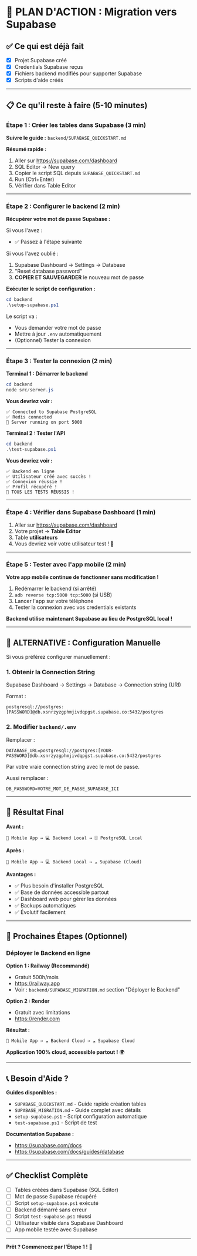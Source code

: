 # 🎯 PLAN D'ACTION : Migration vers Supabase

## ✅ Ce qui est déjà fait

- [x] Projet Supabase créé
- [x] Credentials Supabase reçus
- [x] Fichiers backend modifiés pour supporter Supabase
- [x] Scripts d'aide créés

---

## 📋 Ce qu'il reste à faire (5-10 minutes)

### Étape 1 : Créer les tables dans Supabase (3 min)

**Suivre le guide :** `backend/SUPABASE_QUICKSTART.md`

**Résumé rapide :**
1. Aller sur https://supabase.com/dashboard
2. SQL Editor → New query
3. Copier le script SQL depuis `SUPABASE_QUICKSTART.md`
4. Run (Ctrl+Enter)
5. Vérifier dans Table Editor

---

### Étape 2 : Configurer le backend (2 min)

**Récupérer votre mot de passe Supabase :**

Si vous l'avez :
- ✅ Passez à l'étape suivante

Si vous l'avez oublié :
1. Supabase Dashboard → Settings → Database
2. "Reset database password"
3. **COPIER ET SAUVEGARDER** le nouveau mot de passe

**Exécuter le script de configuration :**

```powershell
cd backend
.\setup-supabase.ps1
```

Le script va :
- Vous demander votre mot de passe
- Mettre à jour `.env` automatiquement
- (Optionnel) Tester la connexion

---

### Étape 3 : Tester la connexion (2 min)

**Terminal 1 : Démarrer le backend**

```powershell
cd backend
node src/server.js
```

**Vous devriez voir :**
```
✅ Connected to Supabase PostgreSQL
✅ Redis connected
🚀 Server running on port 5000
```

**Terminal 2 : Tester l'API**

```powershell
cd backend
.\test-supabase.ps1
```

**Vous devriez voir :**
```
✅ Backend en ligne
✅ Utilisateur créé avec succès !
✅ Connexion réussie !
✅ Profil récupéré !
🎉 TOUS LES TESTS RÉUSSIS !
```

---

### Étape 4 : Vérifier dans Supabase Dashboard (1 min)

1. Aller sur https://supabase.com/dashboard
2. Votre projet → **Table Editor**
3. Table **utilisateurs**
4. Vous devriez voir votre utilisateur test ! 🎉

---

### Étape 5 : Tester avec l'app mobile (2 min)

**Votre app mobile continue de fonctionner sans modification !**

1. Redémarrer le backend (si arrêté)
2. `adb reverse tcp:5000 tcp:5000` (si USB)
3. Lancer l'app sur votre téléphone
4. Tester la connexion avec vos credentials existants

**Backend utilise maintenant Supabase au lieu de PostgreSQL local !**

---

## 🚀 ALTERNATIVE : Configuration Manuelle

Si vous préférez configurer manuellement :

### 1. Obtenir la Connection String

Supabase Dashboard → Settings → Database → Connection string (URI)

Format :
```
postgresql://postgres:[PASSWORD]@db.xsnrzyzgphmjivdqpgst.supabase.co:5432/postgres
```

### 2. Modifier `backend/.env`

Remplacer :
```env
DATABASE_URL=postgresql://postgres:[YOUR-PASSWORD]@db.xsnrzyzgphmjivdqpgst.supabase.co:5432/postgres
```

Par votre vraie connection string avec le mot de passe.

Aussi remplacer :
```env
DB_PASSWORD=VOTRE_MOT_DE_PASSE_SUPABASE_ICI
```

---

## 🎯 Résultat Final

**Avant :**
```
📱 Mobile App → 💻 Backend Local → 🗄️ PostgreSQL Local
```

**Après :**
```
📱 Mobile App → 💻 Backend Local → ☁️ Supabase (Cloud)
```

**Avantages :**
- ✅ Plus besoin d'installer PostgreSQL
- ✅ Base de données accessible partout
- ✅ Dashboard web pour gérer les données
- ✅ Backups automatiques
- ✅ Évolutif facilement

---

## 🔄 Prochaines Étapes (Optionnel)

### Déployer le Backend en ligne

**Option 1 : Railway (Recommandé)**
- Gratuit 500h/mois
- https://railway.app
- Voir : `backend/SUPABASE_MIGRATION.md` section "Déployer le Backend"

**Option 2 : Render**
- Gratuit avec limitations
- https://render.com

**Résultat :**
```
📱 Mobile App → ☁️ Backend Cloud → ☁️ Supabase Cloud
```

**Application 100% cloud, accessible partout !** 🌍

---

## 📞 Besoin d'Aide ?

**Guides disponibles :**
- `SUPABASE_QUICKSTART.md` - Guide rapide création tables
- `SUPABASE_MIGRATION.md` - Guide complet avec détails
- `setup-supabase.ps1` - Script configuration automatique
- `test-supabase.ps1` - Script de test

**Documentation Supabase :**
- https://supabase.com/docs
- https://supabase.com/docs/guides/database

---

## ✅ Checklist Complète

- [ ] Tables créées dans Supabase (SQL Editor)
- [ ] Mot de passe Supabase récupéré
- [ ] Script `setup-supabase.ps1` exécuté
- [ ] Backend démarré sans erreur
- [ ] Script `test-supabase.ps1` réussi
- [ ] Utilisateur visible dans Supabase Dashboard
- [ ] App mobile testée avec Supabase

---

**Prêt ? Commencez par l'Étape 1 ! 🚀**
